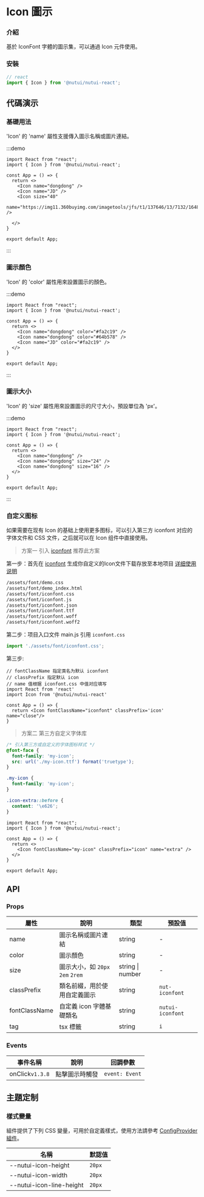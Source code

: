 # Icon 圖示

### 介紹

基於 IconFont 字體的圖示集，可以通過 Icon 元件使用。

### 安裝

``` javascript
// react
import { Icon } from '@nutui/nutui-react';
```

## 代碼演示

### 基礎用法

'Icon' 的 'name' 屬性支援傳入圖示名稱或圖片連結。

:::demo
```tsx
import React from "react";
import { Icon } from '@nutui/nutui-react';

const App = () => {
  return <>
    <Icon name="dongdong" />
    <Icon name="JD" />
    <Icon size="40"
          name="https://img11.360buyimg.com/imagetools/jfs/t1/137646/13/7132/1648/5f4c748bE43da8ddd/a3f06d51dcae7b60.png" />

  </>
}

export default App;
```
:::


### 圖示顏色

'Icon' 的 'color' 屬性用來設置圖示的顏色。

:::demo
```tsx
import React from "react";
import { Icon } from '@nutui/nutui-react';

const App = () => {
  return <>
    <Icon name="dongdong" color="#fa2c19" />
    <Icon name="dongdong" color="#64b578" />
    <Icon name="JD" color="#fa2c19" />
  </>
}

export default App;
```
:::

### 圖示大小

'Icon' 的 'size' 屬性用來設置圖示的尺寸大小，預設單位為 'px'。

:::demo
```tsx
import React from "react";
import { Icon } from '@nutui/nutui-react';

const App = () => {
  return <>
    <Icon name="dongdong" />
    <Icon name="dongdong" size="24" />
    <Icon name="dongdong" size="16" />
  </>
}

export default App;
```
:::

### 自定义图标

如果需要在现有 Icon 的基础上使用更多图标，可以引入第三方 iconfont 对应的字体文件和 CSS 文件，之后就可以在 Icon 组件中直接使用。

> 方案一 引入 [iconfont](https://www.iconfont.cn/)   推荐此方案

第一步：首先在 [iconfont](https://www.iconfont.cn/) 生成你自定义的Icon文件下载存放至本地项目  [详细使用说明](https://www.iconfont.cn/help/detail?spm=a313x.7781069.1998910419.d8d11a391&helptype=code)

``` bash
/assets/font/demo.css
/assets/font/demo_index.html
/assets/font/iconfont.css
/assets/font/iconfont.js
/assets/font/iconfont.json
/assets/font/iconfont.ttf
/assets/font/iconfont.woff
/assets/font/iconfont.woff2
```

第二步：项目入口文件 main.js 引用 `iconfont.css`


``` javascript
import './assets/font/iconfont.css';
```

第三步:

```tsx
// fontClassName 指定类名为默认 iconfont
// classPrefix 指定默认 icon
// name 值根据 iconfont.css 中值对应填写 
import React from 'react'
import Icon from '@nutui/nutui-react'

const App = () => {
  return <Icon fontClassName="iconfont" classPrefix='icon' name="close"/>
}
```

> 方案二 第三方自定义字体库

```css
/* 引入第三方或自定义的字体图标样式 */
@font-face {
  font-family: 'my-icon';
  src: url('./my-icon.ttf') format('truetype');
}

.my-icon {
  font-family: 'my-icon';
}

.icon-extra::before {
  content: '\e626';
}
```

```tsx
import React from "react";
import { Icon } from '@nutui/nutui-react';

const App = () => {
  return <>
    <Icon fontClassName="my-icon" classPrefix="icon" name="extra" />
  </>
}

export default App;
```

## API

### Props

| 屬性         | 說明                             | 類型             | 預設值           |
|--------------|----------------------------------|------------------|------------------|
| name         | 圖示名稱或圖片連結               | string           | -                |
| color        | 圖示顏色                         | string           | -                |
| size         | 圖示大小，如 `20px` `2em` `2rem` | string \| number | -                |
| classPrefix | 類名前綴，用於使用自定義圖示     | string           | `nut-iconfont` |
| fontClassName           | 自定義 icon 字體基礎類名                        | string           | `nutui-iconfont`              |
| tag          | tsx 標籤                        | string           | `i`              |

### Events

| 事件名稱 | 說明           | 回調參數     |
|--------|----------------|--------------|
| onClick`v1.3.8`  | 點擊圖示時觸發 | `event: Event` |


## 主題定制

### 樣式變量

組件提供了下列 CSS 變量，可用於自定義樣式，使用方法請參考 [ConfigProvider 組件](#/zh-CN/component/configprovider)。

| 名稱 | 默認值 |
| --- | --- |
| --nutui-icon-height | `20px` |
| --nutui-icon-width | `20px` |
| --nutui-icon-line-height | `20px` |
